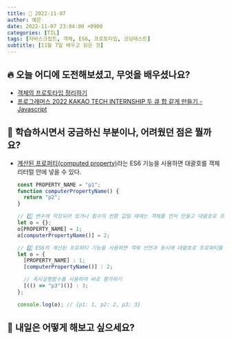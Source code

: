 ```yaml
---
title: 📸 2022-11-07
author: 예은
date: 2022-11-07 23:04:00 +0900
categories: [TIL]
tags: [자바스크립트, 객체, ES6, 프로토타입, 코딩테스트]
subtitle: [11월 7일 배우고 읽은 것]
---
```


## 🔥 오늘 어디에 도전해보셨고, 무엇을 배우셨나요?

- [객체의 프로토타입 정리하기](/posts/prototype-of-javascript/)
- [프로그래머스 2022 KAKAO TECH INTERNSHIP 두 큐 합 같게 만들기 - Javascript](/posts/programmers-118667/)

## 🌊 학습하시면서 궁금하신 부분이나, 어려웠던 점은 뭘까요?

- [계산된 프로퍼티(computed property)](https://developer.mozilla.org/ko/docs/Web/JavaScript/Reference/Operators/Destructuring_assignment#%EA%B3%84%EC%82%B0%EB%90%9C_%EC%86%8D%EC%84%B1_%EC%9D%B4%EB%A6%84%EA%B3%BC_%EA%B5%AC%EC%A1%B0_%EB%B6%84%ED%95%B4)라는 ES6 기능을 사용하면 대괄호를 객체 리터럴 안에 넣을 수 있다.

  ```javascript
  const PROPERTY_NAME = "p1";
  function computerPropertyName() {
    return "p2";
  }

  // 1️⃣ 변수에 저장되어 있거나 함수의 반환 값일 때에는 객체를 먼저 만들고 대괄호로 프로퍼티를 추가하는 과정이 필요하다.
  let o = {};
  o[PROPERTY_NAME] = 1;
  o[computerPropertyName()] = 2;

  // 2️⃣ ES6의 계산된 프로퍼티 기능을 사용하면 객체 선언과 동시에 대괄호로 프로퍼티를 초기화할 수 있다.
  let o = {
    [PROPERTY_NAME] : 1;
    [computerPropertyName()] : 2;

    // 즉시실행함수를 사용하여 바로 평가하기
    [(() => "p3")()] : 3;
  };

  console.log(o); // {p1: 1, p2: 2, p3: 3}
  ```

## 🌟 내일은 어떻게 해보고 싶으세요?
